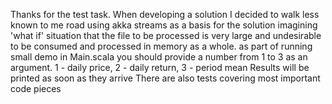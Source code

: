 Thanks for the test task. When developing a solution I decided to walk less known to me road using akka streams as a basis for the solution imagining 
'what if' situation that the file to be processed is very large and undesirable to be consumed and processed in memory as a whole. 
as part of running small demo in Main.scala you should provide a number from 1 to 3 as an argument.
1 - daily price, 2 - daily return, 3 - period mean
Results will be printed as soon as they arrive
There are also tests covering most important code pieces